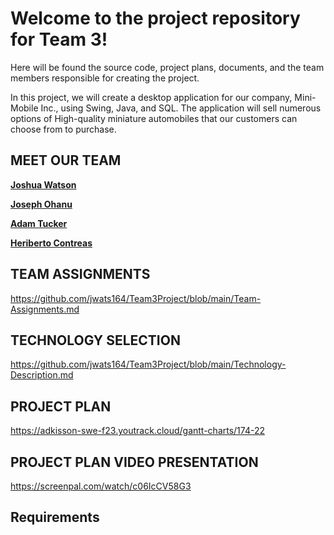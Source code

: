# Welcome to the project repository for Team 3!

Here will be found the source code, project plans, documents, and the team members responsible for creating the project.

In this project, we will create a desktop application for our company, Mini-Mobile Inc., using Swing, Java, and SQL.
The application will sell numerous options of High-quality miniature automobiles that our customers can choose from to purchase.

## MEET OUR TEAM

[**Joshua Watson**](https://github.com/jwats164/Team3Project/blob/main/Joshua-Watson-Resume.md)


[**Joseph Ohanu**](https://github.com/jwats164/Team3Project/blob/main/Joseph-Ohanu-Resume.md)


[**Adam Tucker**](https://github.com/jwats164/Team3Project/blob/main/Adam-Tucker-Resume.md)


[**Heriberto Contreas**](https://github.com/jwats164/Team3Project/blob/main/Heriberto-Contreras_Resume.md)



## TEAM ASSIGNMENTS

https://github.com/jwats164/Team3Project/blob/main/Team-Assignments.md


## TECHNOLOGY SELECTION

https://github.com/jwats164/Team3Project/blob/main/Technology-Description.md


## PROJECT PLAN

https://adkisson-swe-f23.youtrack.cloud/gantt-charts/174-22


## PROJECT PLAN VIDEO PRESENTATION

https://screenpal.com/watch/c06IcCV58G3


## Requirements
